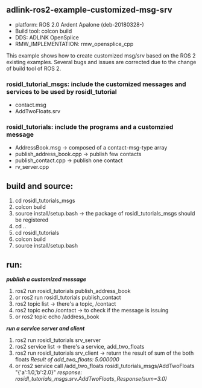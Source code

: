 ## adlink-ros2-example-customized-msg-srv
* platform: ROS 2.0 Ardent Apalone (deb-20180328-)
* Build tool: colcon build
* DDS:   ADLINK OpenSplice 
* RMW_IMPLEMENTATION: rmw_opensplice_cpp


This example shows how to create customized msg/srv based on the ROS 2 existing examples. Several bugs and issues are corrected due to the change of build tool of ROS 2. 

### rosidl_tutorial_msgs:  include the customized messages and services to be used by rosidl_tutorial
* contact.msg
* AddTwoFloats.srv

### rosidl_tutorials:     include the programs and a customzied message
* AddressBook.msg		   ->  composed of a contact-msg-type array
* publish_address_book.cpp   ->  publish few contacts
* publish_contact.cpp        ->  publish one contact
* rv_server.cpp

## build and source:
1. cd rosidl_tutorials_msgs
2. colcon build
3. source install/setup.bash      ->   the package of rosidl_tutorials_msgs should be registered 
4. cd ..
5. cd rosidl_tutorials 
6. colcon build
7. source install/setup.bash
	    	
## run:
 __*publish a customized message*__		
1. ros2 run rosidl_tutorials publish_address_book
2. or ros2 run rosidl_tutorials publish_contact
3. ros2 topic list               -> there's a topic, /contact
4. ros2 topic echo /contact      -> to check if the message is issuing
5. or ros2 topic echo /address_book

  __*run a service server and client*__
1. ros2 run rosidl_tutorials srv_server
2. ros2 service list             -> there's a service, add_two_floats
3. ros2 run rosidl_tutorials srv_client  -> return the result of sum of the both floats
      *Result of add_two_floats: 5.000000*
4. or  ros2 service call /add_two_floats rosidl_tutorials_msgs/AddTwoFloats "{'a':1.0,'b':2.0}"
      *response:*
      *rosidl_tutorials_msgs.srv.AddTwoFloats_Response(sum=3.0)*

			


